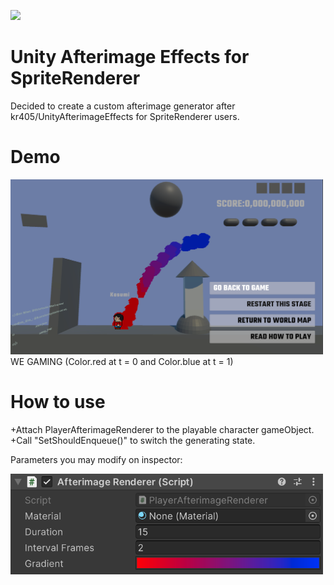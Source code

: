 ![](https://img.shields.io/badge/license-MIT-green)

# Unity Afterimage Effects for SpriteRenderer
Decided to create a custom afterimage generator after kr405/UnityAfterimageEffects for SpriteRenderer users.<br>

# Demo
<img src="https://github.com/TrueRyoB/Unity-AfterImage-for-SpriteRenderer/blob/main/very%20cool%20screenshot.png" width="500px">
WE GAMING (Color.red at t = 0 and Color.blue at t = 1)

# How to use
+Attach PlayerAfterimageRenderer to the playable character gameObject.
+Call "SetShouldEnqueue()" to switch the generating state.

Parameters you may modify on inspector:

<img src="https://github.com/TrueRyoB/Unity-AfterImage-for-SpriteRenderer/blob/main/another%20cool%20screenshot.png" width="500px">
